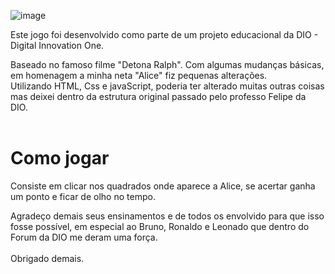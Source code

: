 ![image](https://github.com/user-attachments/assets/0bae5a32-b3eb-430a-b008-4b25490aea70)



Este jogo foi desenvolvido como parte de um projeto educacional da DIO - Digital Innovation One.

Baseado no famoso filme "Detona Ralph". Com algumas mudanças básicas, em homenagem a minha neta "Alice" fiz pequenas alterações.<br>
Utilizando HTML, Css e javaScript, poderia ter alterado muitas outras coisas mas deixei dentro da estrutura original passado pelo professo Felipe da DIO.<br><br>

<h1>Como jogar</h1>

Consiste em clicar nos quadrados onde aparece a Alice, se acertar ganha um ponto e ficar de olho no tempo.

Agradeço demais seus ensinamentos e de todos os envolvido para que isso fosse possível, em especial ao Bruno, Ronaldo e Leonado que dentro do Forum da DIO me deram uma força.<br><br>
Obrigado demais.

